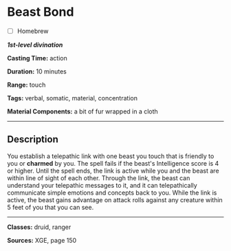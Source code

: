 # Beast Bond

- [ ] Homebrew

***1st-level divination***

**Casting Time:** action

**Duration:** 10 minutes

**Range:** touch

**Tags:** verbal, somatic, material, concentration

**Material Components:** a bit of fur wrapped in a cloth

---

## Description
You establish a telepathic link with one beast you touch that is friendly to you or **charmed** by you. The spell fails if the beast's Intelligence score is 4 or higher. Until the spell ends, the link is active while you and the beast are within line of sight of each other. Through the link, the beast can understand your telepathic messages to it, and it can telepathically communicate simple emotions and concepts back to you. While the link is active, the beast gains advantage on attack rolls against any creature within 5 feet of you that you can see.

---

**Classes:** druid, ranger

**Sources:** XGE, page 150
